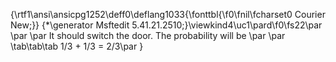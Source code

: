 {\rtf1\ansi\ansicpg1252\deff0\deflang1033{\fonttbl{\f0\fnil\fcharset0 Courier New;}}
{\*\generator Msftedit 5.41.21.2510;}\viewkind4\uc1\pard\f0\fs22\par
\par
\par
It should switch the door. The probability will be  \par
\par
\tab\tab\tab 1/3 + 1/3 = 2/3\par
}
 